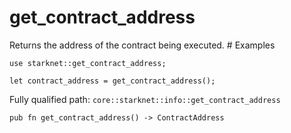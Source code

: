 # get_contract_address

Returns the address of the contract being executed.  # Examples
```cairo
use starknet::get_contract_address;

let contract_address = get_contract_address();
```

Fully qualified path: `core::starknet::info::get_contract_address`

<pre><code class="language-rust">pub fn get_contract_address() -&gt; ContractAddress</code></pre>

